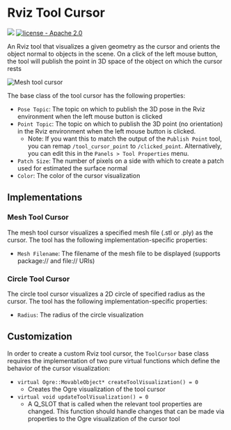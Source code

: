 # Rviz Tool Cursor

![](https://github.com/marip8/rviz_tool_cursor/workflows/CI/badge.svg)
[![license - Apache 2.0](https://img.shields.io/:license-Apache%202.0-yellowgreen.svg)](https://opensource.org/licenses/Apache-2.0)

An Rviz tool that visualizes a given geometry as the cursor and orients the object normal to objects in the scene. On a click of the left mouse button, the
tool will publish the point in 3D space of the object on which the cursor rests

![Mesh tool cursor](mesh_tool_cursor.gif)

The base class of the tool cursor has the following properties:

- `Pose Topic`: The topic on which to publish the 3D pose in the Rviz environment when the left mouse button is clicked
- `Point Topic`: The topic on which to publish the 3D point (no orientation) in the Rviz environment when the left mouse button is clicked.
    - Note: If you want this to match the output of the `Publish Point` tool, you can remap `/tool_cursor_point` to `/clicked_point`.  Alternatively, you can edit this in the `Panels > Tool Properties` menu.
- `Patch Size`: The number of pixels on a side with which to create a patch used for estimated the surface normal
- `Color`: The color of the cursor visualization

## Implementations
### Mesh Tool Cursor

The mesh tool cursor visualizes a specified mesh file (.stl or .ply) as the cursor. The tool has the following implementation-specific properties:
- `Mesh Filename`: The filename of the mesh file to be displayed (supports package:// and file:// URIs)

### Circle Tool Cursor

The circle tool cursor visualizes a 2D circle of specified radius as the cursor. The tool has the following implementation-specific properties:
- `Radius`: The radius of the circle visualization

## Customization

In order to create a custom Rviz tool cursor, the `ToolCursor` base class requires the implementation of two pure virtual functions which define the behavior of the cursor visualization:
- `virtual Ogre::MovableObject* createToolVisualization() = 0`
  - Creates the Ogre visualization of the tool cursor
- `virtual void updateToolVisualization() = 0`
  - A Q_SLOT that is called when the relevant tool properties are changed. This function should handle changes that can be made via properties to the Ogre
  visualization of the cursor tool
